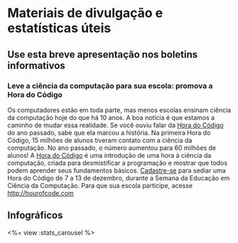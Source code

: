

# Materiais de divulgação e estatísticas úteis

## Use esta breve apresentação nos boletins informativos

### Leve a ciência da computação para sua escola: promova a Hora do Código

Os computadores estão em toda parte, mas menos escolas ensinam ciência da computação hoje do que há 10 anos. A boa notícia é que estamos a caminho de mudar essa realidade. Se você ouviu falar da [Hora do Código](<%= hoc_uri('/') %>) do ano passado, sabe que ela marcou a história. Na primeira Hora do Código, 15 milhões de alunos tiveram contato com a ciência da computação. No ano passado, o número aumentou para 60 milhões de alunos! A [Hora do Código](<%= hoc_uri('/') %>) é uma introdução de uma hora à ciência da computação, criada para desmistificar a programação e mostrar que todos podem aprender seus fundamentos básicos. [Cadastre-se](<%= hoc_uri('/') %>) para sediar uma Hora do Código de 7 a 13 de dezembro, durante a Semana da Educação em Ciência da Computação. Para que sua escola participe, acesse <http://hourofcode.com>

## Infográficos

<%= view :stats_carousel %>
